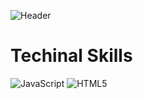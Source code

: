 ![Header](https://user-images.githubusercontent.com/28369586/152299304-16f805c0-bd39-49a0-aca9-cc12b2f783b2.png)

# Techinal Skills
![JavaScript](https://img.shields.io/badge/javascript-%23323330.svg?style=for-the-badge&logo=javascript&logoColor=%23F7DF1E)
![HTML5](https://img.shields.io/badge/html5-%23E34F26.svg?style=for-the-badge&logo=html5&logoColor=white)
<!--
**MMMamich/MMMamich** is a ✨ _special_ ✨ repository because its `README.md` (this file) appears on your GitHub profile.

Here are some ideas to get you started:

- 🔭 I’m currently working on ...
- 🌱 I’m currently learning ...
- 👯 I’m looking to collaborate on ...
- 🤔 I’m looking for help with ...!

- 💬 Ask me about ...
- 📫 How to reach me: ...
- 😄 Pronouns: ...
- ⚡ Fun fact: ...
-->
